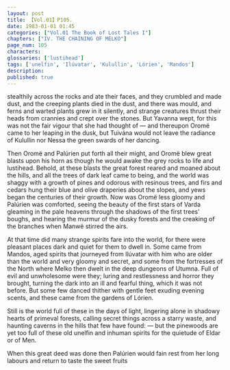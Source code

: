 ```yaml
---
layout: post
title: 【Vol.01】P105.
date: 1983-01-01 01:45
categories: ["Vol.01 The Book of Lost Tales I"]
chapters: ["IV. THE CHAINING OF MELKO"]
page_num: 105
characters: 
glossaries: ['lustihead']
tags: ['unelfin', 'Ilúvatar', 'Kulullin', 'Lórien', 'Mandos']
description: 
published: true
---
```


<p style="text-indent: 0;">
stealthily across the rocks and ate their faces, and they crumbled and made dust, and the creeping plants died in the dust, and there was mould, and ferns and warted plants grew in it silently, and strange creatures thrust their heads from crannies and crept over the stones. But Yavanna wept, for this was not the fair vigour that she had thought of — and thereupon Oromë came to her leaping in the dusk, but Tuivána would not leave the radiance of Kulullin nor Nessa the green swards of her dancing.
</p>

Then Oromë and Palúrien put forth all their might, and Oromë blew great blasts upon his horn as though he would awake the grey rocks to life and lustihead. Behold, at these blasts the great forest reared and moaned about the hills, and all the trees of dark leaf came to being, and the world was shaggy with a growth of pines and odorous with resinous trees, and firs and cedars hung their blue and olive draperies about the slopes, and yews began the centuries of their growth. Now was Oromë less gloomy and Palúrien was comforted, seeing the beauty of the first stars of Varda gleaming in the pale heavens through the shadows of the first trees' boughs, and hearing the murmur of the dusky forests and the creaking of the branches when Manwë stirred the airs.

At that time did many strange spirits fare into the world, for there were pleasant places dark and quiet for them to dwell in. Some came from Mandos, aged spirits that journeyed from Ilúvatar with him who are older than the world and very gloomy and secret, and some from the fortresses of the North where Melko then dwelt in the deep dungeons of Utumna. Full of evil and unwholesome were they; luring and restlessness and horror they brought, turning the dark into an ill and fearful thing, which it was not before. But some few danced thither with gentle feet exuding evening scents, and these came from the gardens of Lórien.

Still is the world full of these in the days of light, lingering alone in shadowy hearts of primeval forests, calling secret things across a starry waste, and haunting caverns in the hills that few have found: — but the pinewoods are yet too full of these old unelfin and inhuman spirits for the quietude of Eldar or of Men.

When this great deed was done then Palúrien would fain rest from her long labours and return to taste the sweet fruits

